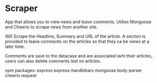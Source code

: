 # Scraper
App that allows you to view news and leave comments. Utilies Mongoose and Cheerio to scrape news from another site. 

Will Scrape the Headline, Summary and URL of the article. A section is provided to leave comments on the articles so that they ca be views at a later time. 

Comments are save to the datacase and are associated iwht their articles, users can also delete comments lest on aritcles.

npm packages:
express
express-handlebars
mongoose
body-parser
cheerio
request
